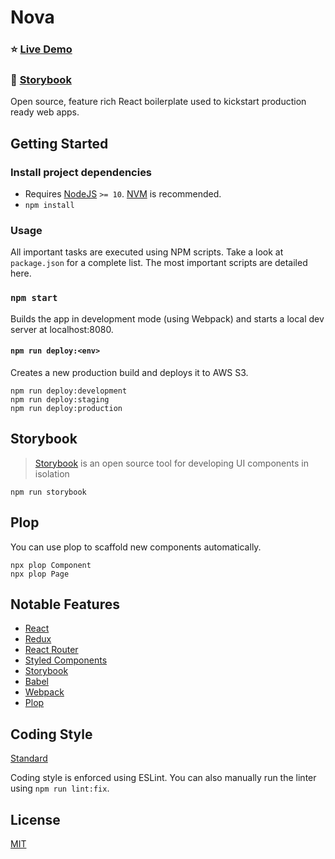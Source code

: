 # Nova

### ⭐ [Live Demo](https://nova.yawnch.com)

### 📖 [Storybook](https://yawnch.github.io/nova)

Open source, feature rich React boilerplate used to kickstart production ready web apps.

## Getting Started

### Install project dependencies
- Requires [NodeJS](https://nodejs.org/en/) `>= 10`. [NVM](https://github.com/nvm-sh/nvm) is recommended.
- `npm install`

### Usage

All important tasks are executed using NPM scripts. Take a look at `package.json` for a complete list. The most important scripts are detailed here.

### `npm start`

Builds the app in development mode (using Webpack) and starts a local dev server at localhost:8080.

#### `npm run deploy:<env>`

Creates a new production build and deploys it to AWS S3.

```
npm run deploy:development
npm run deploy:staging
npm run deploy:production
```

## Storybook

> [Storybook](https://storybook.js.org/) is an open source tool for developing UI components in isolation

`npm run storybook`

## Plop

You can use plop to scaffold new components automatically.

```
npx plop Component
npx plop Page
```

## Notable Features

- [React](https://reactjs.org/)
- [Redux](https://redux.js.org/)
- [React Router](https://github.com/ReactTraining/react-router)
- [Styled Components](https://www.styled-components.com/)
- [Storybook](https://storybook.js.org/)
- [Babel](https://babeljs.io/)
- [Webpack](https://webpack.js.org/)
- [Plop](https://plopjs.com/)

## Coding Style

[Standard](https://standardjs.com/)

Coding style is enforced using ESLint. You can also manually run the linter using `npm run lint:fix`.

## License

[MIT](https://opensource.org/licenses/MIT)
